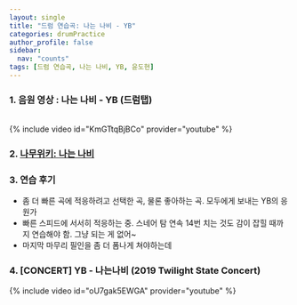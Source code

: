 ```yaml
---
layout: single
title: "드럼 연습곡: 나는 나비 - YB"
categories: drumPractice
author_profile: false
sidebar:
  nav: "counts"
tags: [드럼 연습곡, 나는 나비, YB, 윤도현]
---
```


### 1. 음원 영상 : 나는 나비 - YB (드럼탭)

<br/>
{% include video id="KmGTtqBjBCo" provider="youtube" %}

### 2. [나무위키: 나는 나비][]
[나무위키: 나는 나비]: https://namu.wiki/w/%EB%82%98%EB%8A%94%20%EB%82%98%EB%B9%84

### 3. 연습 후기

- 좀 더 빠른 곡에 적응하려고 선택한 곡, 물론 좋아하는 곡. 모두에게 보내는 YB의 응원가
- 빠른 스피드에 서서히 적응하는 중. 스네어 탐 연속 14번 치는 것도 감이 잡힐 때까지 연습해야 함. 그냥 되는 게 없어~
- 마지막 마무리 필인을 좀 더 폼나게 쳐야하는데

### 4. [CONCERT] YB - 나는나비 (2019 Twilight State Concert)

{% include video id="oU7gak5EWGA" provider="youtube" %}
